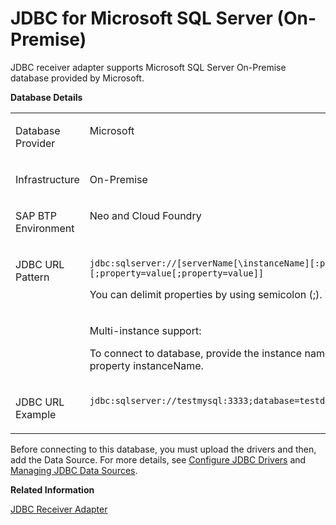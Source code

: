 <!-- loio9745e4096fd9438fb681fac8270f11f1 -->

# JDBC for Microsoft SQL Server \(On-Premise\)

JDBC receiver adapter supports Microsoft SQL Server On-Premise database provided by Microsoft.

**Database Details**


<table>
<tr>
<td valign="top">

Database Provider



</td>
<td valign="top">

Microsoft



</td>
</tr>
<tr>
<td valign="top">

Infrastructure



</td>
<td valign="top">

On-Premise



</td>
</tr>
<tr>
<td valign="top">

SAP BTP Environment



</td>
<td valign="top">

Neo and Cloud Foundry



</td>
</tr>
<tr>
<td valign="top" rowspan="2">

JDBC URL Pattern



</td>
<td valign="top">

`jdbc:sqlserver://[serverName[\instanceName][:portNumber]][;property=value[;property=value]]`

You can delimit properties by using semicolon \(;\). You can't duplicate them.



</td>
</tr>
<tr>
<td valign="top">

Multi-instance support:

To connect to database, provide the instance name in the URL using property instanceName.



</td>
</tr>
<tr>
<td valign="top">

JDBC URL Example



</td>
<td valign="top">

`jdbc:sqlserver://testmysql:3333;database=testdb;instanceName=SQLEXPRESS`



</td>
</tr>
</table>

Before connecting to this database, you must upload the drivers and then, add the Data Source. For more details, see [Configure JDBC Drivers](configure-jdbc-drivers-77c7d95.md) and [Managing JDBC Data Sources](managing-jdbc-data-sources-4c873fa.md).

**Related Information**  


[JDBC Receiver Adapter](jdbc-receiver-adapter-88be644.md "The JDBC (Java Database Connectivity) adapter enables you to connect Cloud Integration to cloud or on-premise databases.")

